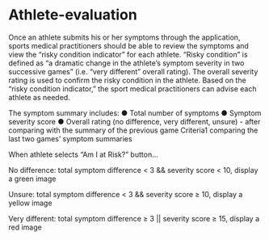 # Athlete-evaluation


Once an athlete submits his or her symptoms through the application, sports medical practitioners should be able to review the symptoms and view the “risky condition indicator” for each athlete. “Risky condition” is defined as “a dramatic change in the athlete’s symptom severity in two successive games” (i.e. “very different” overall rating). The overall severity rating is used to confirm the risky condition in the athlete. Based on the “risky condition indicator,” the sport medical practitioners can advise each athlete as needed.

The symptom summary includes:
● Total number of symptoms
● Symptom severity score
● Overall rating (no difference, very different, unsure) - after comparing with the summary of the previous game
Criteria1 comparing the last two games’ symptom summaries

When athlete selects “Am I at Risk?” button...

No difference:
total symptom difference < 3 && severity score < 10, display a green image  

Unsure:
total symptom difference < 3 && severity score ≥ 10, display a yellow image  

Very different:
total symptom difference ≥ 3 || severity score ≥ 15, display a red image
